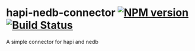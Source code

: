 # hapi-nedb-connector [![NPM version](http://img.shields.io/npm/v/hapi-nedb-connector.svg)](https://www.npmjs.com/package/node-schedule) [![Build Status](https://travis-ci.org/jonhester/hapi-nedb-connector.svg?branch=v0.0.2)](https://travis-ci.org/jonhester/hapi-nedb-connector)
A simple connector for hapi and nedb

